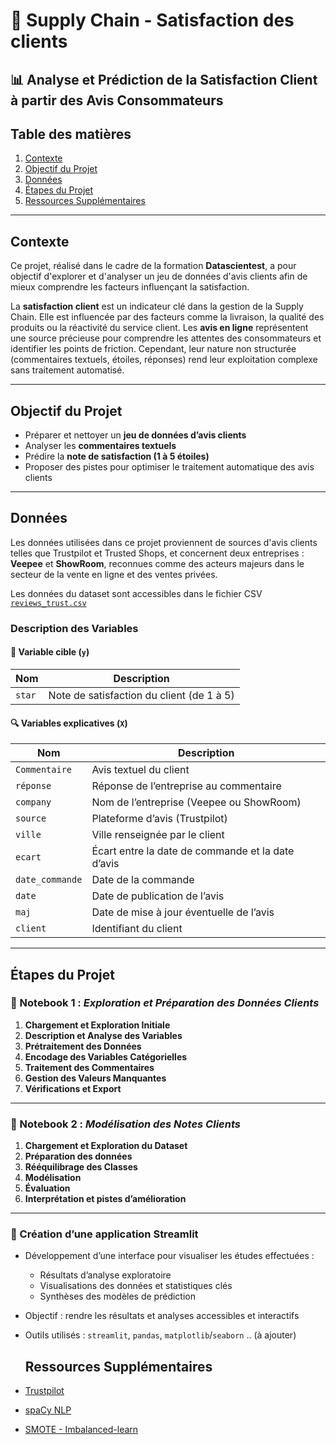 # 🚀 Supply Chain - Satisfaction des clients
## 📊 Analyse et Prédiction de la Satisfaction Client à partir des Avis Consommateurs

## Table des matières  
1. [Contexte](#contexte)  
2. [Objectif du Projet](#objectif-du-projet)  
3. [Données](#données)  
4. [Étapes du Projet](#étapes-du-projet)  
5. [Ressources Supplémentaires](#ressources-supplémentaires)

---

## Contexte

Ce projet, réalisé dans le cadre de la formation **Datascientest**, a pour objectif d'explorer et d'analyser un jeu de données d'avis clients afin de mieux comprendre les facteurs influençant la satisfaction.  

La **satisfaction client** est un indicateur clé dans la gestion de la Supply Chain. Elle est influencée par des facteurs comme la livraison, la qualité des produits ou la réactivité du service client. Les **avis en ligne** représentent une source précieuse pour comprendre les attentes des consommateurs et identifier les points de friction. Cependant, leur nature non structurée (commentaires textuels, étoiles, réponses) rend leur exploitation complexe sans traitement automatisé.

---

## Objectif du Projet

- Préparer et nettoyer un **jeu de données d’avis clients**  
- Analyser les **commentaires textuels**
- Prédire la **note de satisfaction (1 à 5 étoiles)**
- Proposer des pistes pour optimiser le traitement automatique des avis clients

---

## Données

Les données utilisées dans ce projet proviennent de sources d'avis clients telles que Trustpilot et Trusted Shops, et concernent deux entreprises : **Veepee** et **ShowRoom**, reconnues comme des acteurs majeurs dans le secteur de la vente en ligne et des ventes privées.

Les données du dataset sont accessibles dans le fichier CSV [`reviews_trust.csv`](./reviews_trust.csv)

### Description des Variables

#### 🎯 Variable cible (`y`)
| Nom   | Description |
|-------|-------------|
| `star` | Note de satisfaction du client (de 1 à 5) |

#### 🔍 Variables explicatives (`X`)
| Nom              | Description |
|------------------|-------------|
| `Commentaire`    | Avis textuel du client |
| `réponse`        | Réponse de l’entreprise au commentaire |
| `company`        | Nom de l’entreprise (Veepee ou ShowRoom) |
| `source`         | Plateforme d’avis (Trustpilot) |
| `ville`          | Ville renseignée par le client |
| `ecart`          | Écart entre la date de commande et la date d’avis |
| `date_commande`  | Date de la commande |
| `date`           | Date de publication de l’avis |
| `maj`            | Date de mise à jour éventuelle de l’avis |
| `client`         | Identifiant du client |

---

## Étapes du Projet

### 📒 Notebook 1 : *Exploration et Préparation des Données Clients*

1. **Chargement et Exploration Initiale**
2. **Description et Analyse des Variables**
3. **Prétraitement des Données**
4. **Encodage des Variables Catégorielles**
5. **Traitement des Commentaires**
6. **Gestion des Valeurs Manquantes**
7. **Vérifications et Export**

---

### 🤖 Notebook 2 : *Modélisation des Notes Clients*

1. **Chargement et Exploration du Dataset**
2. **Préparation des données**
3. **Rééquilibrage des Classes**
4. **Modélisation**
5. **Évaluation**
6. **Interprétation et pistes d’amélioration**

---

### 📱 Création d’une application Streamlit

- Développement d’une interface pour visualiser les études effectuées :  
  - Résultats d’analyse exploratoire  
  - Visualisations des données et statistiques clés  
  - Synthèses des modèles de prédiction  
- Objectif : rendre les résultats et analyses accessibles et interactifs  
- Outils utilisés : `streamlit`, `pandas`, `matplotlib`/`seaborn`  .. (à ajouter)

  ## Ressources Supplémentaires

- [Trustpilot](https://www.trustpilot.com/)
- [spaCy NLP](https://spacy.io/)
- [SMOTE - Imbalanced-learn](https://imbalanced-learn.org/stable/over_sampling.html#smote)
